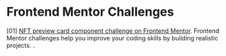 # Frontend Mentor Challenges

[01] [NFT preview card component challenge on Frontend Mentor](https://noamangg.github.io/Front-End-Challenges-Frontend-Mentor/nft-preview-card-component-main/index.html). Frontend Mentor challenges help you improve your coding skills by building realistic projects. 
.
